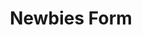---
title: Newbies Form
redirect_to: https://docs.google.com/forms/d/e/1FAIpQLSfcbbve9pGtpZj_rQ91zIP3ra5AL11WOurOuLfOYn9USbvtXw/viewform?usp=sharing
redirect_from: 
  - /CODE2223NewbiesForm
  - /code2223newbiesform
---